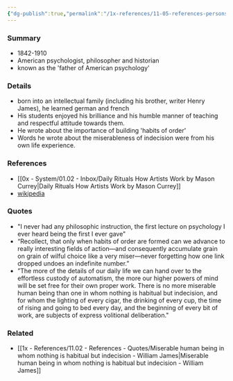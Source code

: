 ```yaml
---
{"dg-publish":true,"permalink":"/1x-references/11-05-references-persons/william-james/","title":"William James","dgShowBacklinks":false}
---
```



### Summary
- 1842-1910
- American psychologist, philosopher and historian
- known as the 'father of American psychology'

### Details
- born into an intellectual family (including his brother, writer Henry James), he learned german and french
- His students enjoyed his brilliance and his humble manner of teaching and respectful attitude towards them.
- He wrote about the importance of building 'habits of order'
- Words he wrote about the miserableness of indecision were from his own life experience.

### References
- [[0x - System/01.02 - Inbox/Daily Rituals How Artists Work by Mason Currey\|Daily Rituals How Artists Work by Mason Currey]]
- [wikipedia](https://en.wikipedia.org/wiki/William_James)

### Quotes
- "I never had any philosophic instruction, the first lecture on psychology I ever heard being the first I ever gave"
- “Recollect, that only when habits of order are formed can we advance to really interesting fields of action—and consequently accumulate grain on grain of wilful choice like a very miser—never forgetting how one link dropped undoes an indefinite number.” 
- ”The more of the details of our daily life we can hand over to the effortless custody of automatism, the more our higher powers of mind will be set free for their own proper work. There is no more miserable human being than one in whom nothing is habitual but indecision, and for whom the lighting of every cigar, the drinking of every cup, the time of rising and going to bed every day, and the beginning of every bit of work, are subjects of express volitional deliberation." 

### Related
- [[1x - References/11.02 - References - Quotes/Miserable human being in whom nothing is habitual but indecision - William James\|Miserable human being in whom nothing is habitual but indecision - William James]]
